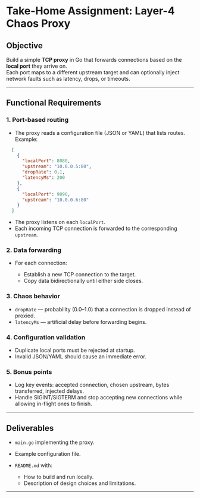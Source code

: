 # Take-Home Assignment: Layer-4 Chaos Proxy

## Objective

Build a simple **TCP proxy** in Go that forwards connections based on the **local port** they arrive on.  
Each port maps to a different upstream target and can optionally inject network faults such as latency, drops, or timeouts.

---

## Functional Requirements

### 1. Port-based routing

- The proxy reads a configuration file (JSON or YAML) that lists routes.  
  Example:

```json
  [
    {
      "localPort": 8080,
      "upstream": "10.0.0.5:80",
      "dropRate": 0.1,
      "latencyMs": 200
    },
    {
      "localPort": 9090,
      "upstream": "10.0.0.6:80"
    }
  ]
````

- The proxy listens on each `localPort`.
- Each incoming TCP connection is forwarded to the corresponding `upstream`.

### 2. Data forwarding

- For each connection:

  - Establish a new TCP connection to the target.
  - Copy data bidirectionally until either side closes.

### 3. Chaos behavior

- `dropRate` — probability (0.0–1.0) that a connection is dropped instead of proxied.
- `latencyMs` — artificial delay before forwarding begins.

### 4. Configuration validation

- Duplicate local ports must be rejected at startup.
- Invalid JSON/YAML should cause an immediate error.

### 5. Bonus points

- Log key events: accepted connection, chosen upstream, bytes transferred, injected delays.
- Handle SIGINT/SIGTERM and stop accepting new connections while allowing in-flight ones to finish.

---

## Deliverables

- `main.go` implementing the proxy.
- Example configuration file.
- `README.md` with:

  - How to build and run locally.
  - Description of design choices and limitations.

---
